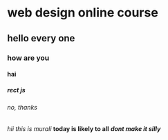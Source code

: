 # web design online course
## hello every one
### how are you
#### hai
##### rect js
###### no, thanks
*hii this is murali*
**today is likely to all**
***dont make it silly***
